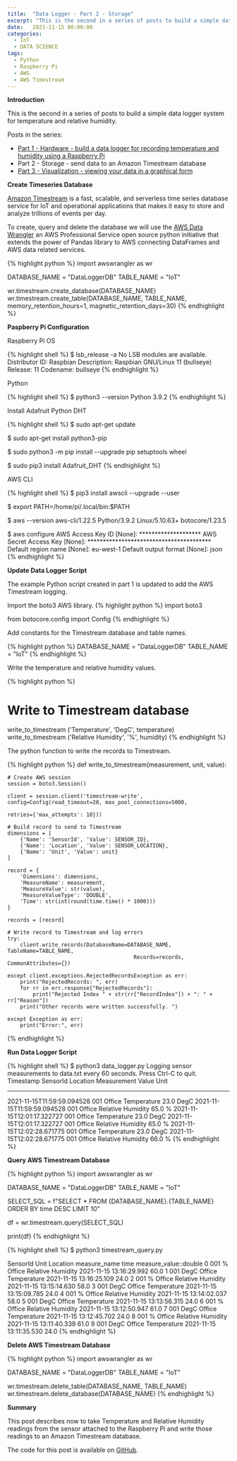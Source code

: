 ```yaml
---
title:  "Data Logger - Part 2 - Storage"
excerpt: "This is the second in a series of posts to build a simple data logger system for temperature and relative humidity. Part 2 will send data to an Amazon Timestream database."
date:   2021-11-15 00:00:00
categories:
  - IoT
  - DATA SCIENCE
tags:
  - Python
  - Raspberry Pi
  - AWS
  - AWS Timestream
---
```


**Introduction**

This is the second in a series of posts to build a simple data logger system for temperature and relative humidity. 

Posts in the series:

* [Part 1 - Hardware - build a data logger for recording temperature and humidity using a Raspberry Pi](../../../../2020/10/31/data-logger-part-1-hardware)
* Part 2 - Storage - send data to an Amazon Timestream database 
* [Part 3 - Visualization - viewing your data in a graphical form](../../../../2021/11/15/data-logger-part-3-visualization)

**Create Timeseries Database**

[Amazon Timestream](https://aws.amazon.com/timestream/) is a fast, scalable, and serverless time series database service for IoT and operational applications that makes it easy to store and analyze trillions of events per day.

To create, query and delete the database we will use the [AWS Data Wrangler](https://aws-data-wrangler.readthedocs.io/en/stable/index.html) an AWS Professional Service open source python initiative that extends the power of Pandas library to AWS connecting DataFrames and AWS data related services.

{% highlight python %}
import awswrangler as wr

DATABASE_NAME = "DataLoggerDB"
TABLE_NAME = "IoT"

wr.timestream.create_database(DATABASE_NAME)
wr.timestream.create_table(DATABASE_NAME, TABLE_NAME, memory_retention_hours=1, magnetic_retention_days=30)
{% endhighlight %}

**Paspberry Pi Configuration**

Raspberry Pi OS 

{% highlight shell %}
$ lsb_release -a
No LSB modules are available.
Distributor ID:	Raspbian
Description:	Raspbian GNU/Linux 11 (bullseye)
Release:	11
Codename:	bullseye
{% endhighlight %}

Python

{% highlight shell %}
$ python3 --version
Python 3.9.2
{% endhighlight %}

Install Adafruit Python DHT

{% highlight shell %}
 $ sudo apt-get update

 $ sudo apt-get install python3-pip

 $ sudo python3 -m pip install --upgrade pip setuptools wheel

 $ sudo pip3 install Adafruit_DHT
{% endhighlight %}

AWS CLI

{% highlight shell %}
 $ pip3 install awscli --upgrade --user

 $ export PATH=/home/pi/.local/bin:$PATH

 $ aws --version
 aws-cli/1.22.5 Python/3.9.2 Linux/5.10.63+ botocore/1.23.5

 $ aws configure
 AWS Access Key ID [None]: ********************
 AWS Secret Access Key [None]: ****************************************
 Default region name [None]: eu-west-1
 Default output format [None]: json
{% endhighlight %}

**Update Data Logger Script**

The example Python script created in part 1 is updated to add the AWS Timestream logging.

Import the boto3 AWS library.
{% highlight python %}
import boto3

from botocore.config import Config
{% endhighlight %}

Add constants for the Timestream database and table names.

{% highlight python %}
DATABASE_NAME = "DataLoggerDB"
TABLE_NAME = "IoT"
{% endhighlight %}

Write the temperature and relative humidity values.

{% highlight python %}
# Write to Timestream database
write_to_timestream ('Temperature', 'DegC', temperature)
write_to_timestream ('Relative Humidity', '%', humidity)
{% endhighlight %}

The python function to write rhe records to Timestream.

{% highlight python %}
def write_to_timestream(measurement, unit, value):

    # Create AWS session
    session = boto3.Session()

    client = session.client('timestream-write', config=Config(read_timeout=20, max_pool_connections=5000,
                                                                    retries={'max_attempts': 10}))

    # Build record to send to Timestream
    dimensions = [
        {'Name': 'SensorId', 'Value': SENSOR_ID},
        {'Name': 'Location', 'Value': SENSOR_LOCATION},
        {'Name': 'Unit', 'Value': unit}
    ]

    record = {
        'Dimensions': dimensions,
        'MeasureName': measurement,
        'MeasureValue': str(value),
        'MeasureValueType': 'DOUBLE',
        'Time': str(int(round(time.time() * 1000)))
    }

    records = [record]

    # Write record to Timestream and log errors
    try:
        client.write_records(DatabaseName=DATABASE_NAME, TableName=TABLE_NAME,
                                            Records=records, CommonAttributes={})

    except client.exceptions.RejectedRecordsException as err:
        print("RejectedRecords: ", err)
        for rr in err.response["RejectedRecords"]:
            print("Rejected Index " + str(rr["RecordIndex"]) + ": " + rr["Reason"])
        print("Other records were written successfully. ")

    except Exception as err:
        print("Error:", err)
{% endhighlight %}

**Run Data Logger Script**

{% highlight shell %}
$ python3 data_logger.py
Logging sensor measurements to data.txt every 60 seconds.
Press Ctrl-C to quit.
Timestamp                   SensorId  Location  Measurement        Value  Unit
---------                   --------  --------  -----------        -----  ----
2021-11-15T11:59:59.094528  001       Office    Temperature        23.0   DegC
2021-11-15T11:59:59.094528  001       Office    Relative Humidity  65.0   %
2021-11-15T12:01:17.322727  001       Office    Temperature        23.0   DegC
2021-11-15T12:01:17.322727  001       Office    Relative Humidity  65.0   %
2021-11-15T12:02:28.671775  001       Office    Temperature        23.0   DegC
2021-11-15T12:02:28.671775  001       Office    Relative Humidity  66.0   %
{% endhighlight %}

**Query AWS Timestream Database**

{% highlight python %}
import awswrangler as wr

DATABASE_NAME = "DataLoggerDB"
TABLE_NAME = "IoT"

SELECT_SQL = f"SELECT * FROM {DATABASE_NAME}.{TABLE_NAME} ORDER BY time DESC LIMIT 10"

df = wr.timestream.query(SELECT_SQL)

print(df)
{% endhighlight %}

{% highlight shell %}
$ python3 timestream_query.py

  SensorId  Unit Location       measure_name                    time  measure_value::double
0      001     %   Office  Relative Humidity 2021-11-15 13:16:29.992                   60.0
1      001  DegC   Office        Temperature 2021-11-15 13:16:25.109                   24.0
2      001     %   Office  Relative Humidity 2021-11-15 13:15:14.630                   58.0
3      001  DegC   Office        Temperature 2021-11-15 13:15:09.785                   24.0
4      001     %   Office  Relative Humidity 2021-11-15 13:14:02.037                   58.0
5      001  DegC   Office        Temperature 2021-11-15 13:13:56.315                   24.0
6      001     %   Office  Relative Humidity 2021-11-15 13:12:50.947                   61.0
7      001  DegC   Office        Temperature 2021-11-15 13:12:45.702                   24.0
8      001     %   Office  Relative Humidity 2021-11-15 13:11:40.339                   61.0
9      001  DegC   Office        Temperature 2021-11-15 13:11:35.530                   24.0
{% endhighlight %}

**Delete AWS Timestream Database**

{% highlight python %}
import awswrangler as wr

DATABASE_NAME = "DataLoggerDB"
TABLE_NAME = "IoT"

wr.timestream.delete_table(DATABASE_NAME, TABLE_NAME)
wr.timestream.delete_database(DATABASE_NAME)
{% endhighlight %}

**Summary**

This post describes now to take Temperature and Relative Humidity readings from the sensor attached to the Raspberry Pi and write those readings to an Amazon Timestream database.

The code for this post is available on [GitHub](https://github.com/jonathanoneill/data-logger-blog-post/tree/data-logger-part-2-storage).
